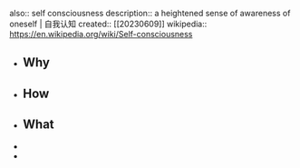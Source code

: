 also:: self consciousness
description:: a heightened sense of awareness of oneself | 自我认知
created:: [[20230609]]
wikipedia:: https://en.wikipedia.org/wiki/Self-consciousness

- ## Why
- ## How
- ## What
-
-
